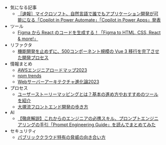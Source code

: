 * 気になる記事
    * [［速報］マイクロソフト、自然言語で誰でもアプリケーション開発が可能になる「Copilot in Power Automate」「Copilot in Power Apps」発表](https://www.publickey1.jp/blog/23/_copilot_in_power_automatecopilot_in_power_apps.html)
* ツール
    * [Figma から React のコードを生成する！「Figma to HTML, CSS, React & more!」](https://www.gaji.jp/blog/2022/06/07/9983/)
* リファクタ
    * [機能開発を止めずに、500コンポーネント規模の Vue 3 移行を完了させた開発プロセス](https://studist.tech/migration-to-vue-3-4b4c4fad0324)
* 情報まとめ
    * [AWSエンジニアロードマップ2023](https://qiita.com/KurokawaKouhei/items/3836802fc3a0286f668f)
    * [npm trends](https://npmtrends.com/)
    * [Webサーバーアーキテクチャ進化論2023](https://blog.ojisan.io/server-architecture-2023/)
* プロセス
    * [ユーザーストーリーマッピングとは？基本の進め方やおすすめのツールを紹介](https://aslead.nri.co.jp/products/miro/column/miro-user-story-mapping.html)
    * [大塚流フロントエンド開発の歩き方](https://zenn.dev/yumemi_inc/articles/walking-on-the-front-end?redirected=1)
* AI
    * [【徹底解説】これからのエンジニアの必携スキル、プロンプトエンジニアリングの手引「Prompt Engineering Guide」を読んでまとめてみた](https://dev.classmethod.jp/articles/how-to-design-prompt-engineering/)
* セキュリティ
    * [パブリッククラウド特有の脅威の向き合い方](https://speakerdeck.com/lhazy/paburitukukuraudote-you-noxie-wei-noxiang-kihe-ifang)
